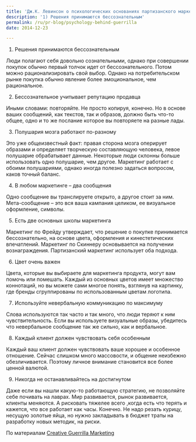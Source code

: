 ```yaml
---
title: 'Дж.К. Левинсон о психологических основаниях партизанского маркетинга'
description: '1) Решения принимаются бессознательным'
permalink: /ru/pr-blog/psychology-behind-guerrilla
date: 2014-12-23

---
```


1) Решения принимаются бессознательным

Люди полагают себя довольно сознательными, однако при совершении покупок обычно первый толчок идет от бессознательного. Потом можно рационализировать свой выбор. Однако на потребительском рынке  покупка обычно явление более эмоциональное, чем рациональное.

2) Бессознательное учитывает репутацию продавца

Иными словами: повторяйте. Не просто копируя, конечно. Но в основе ваших сообщений, как текстов, так и образов, должно быть что-то общее, одно и то же послание которое вы повторяете на разные лады.

3) Полушария мозга работают по-разному

Это уже общеизвестный факт: правая сторона мозга оперирует образами и определяет творческую составляющую человека, левое полушарие обрабатывает данные.  Некоторые люди склонны больше использовать одно полушарие, чем другое. Маркетинг работает с обоими полушариями, однако иногда полезно задаться вопросом, каков точный баланс.

4) В любом маркетинге – два сообщения

Одно сообщение вы транслируете открыто, а другое стоит за ним. Мета-сообщение – это вся ваша кампания целиком, ее визуальное оформление, символы.

5) Есть две основных школы маркетинга

Маркетинг по Фрейду утверждает, что решение о покупке принимается бессознательно, на основе цвета, оформления и кинестетических впечатлений. Маркетинг по Скиннеру основывается на получении вознаграждения. Партизанский маркетинг использует оба подхода.

6) Цвет очень важен

Цвета, которые вы выбираете для маркетинга продукта, могут вам помочь или помешать. Каждый из основных цветов имеет множество коннотаций, но вы можете сами многое понять, взглянув на картинку, где бренды сгруппированы по использованным цветам логотипа.

7) Используйте невербальную коммуникацию по максимуму

Слова используются так часто и так много, что люди теряют к ним чувствительность. Если вы используете визуальные образы, убедитесь что невербальное сообщение так же сильно, как и вербальное.

8) Каждый клиент должен чувствовать себя особенным

Каждый ваш клиент должен чувствовать ваше хорошее и особенное отношение. Сейчас слишком много массовости, и общение неизбежно обезличивается. Поэтому личное внимание становится все более ценной валютой.

9) Никогда не останавливайтесь на достигнутом

Даже если вы нашли какую-то работающую стратегию, не позволяйте себе почивать на лаврах. Мир развивается, рынок развивается, клиенты меняются. А рисковать тяжелее всего ,когда есть что терять и кажется, что все работает как часы. Конечно. Не надо резать курицу, несущую золотые яйца, но нужно закладывать в бюджет траты на разработку новых методик, на риски.

По материалам <a href="https://www.creativeguerrillamarketing.com/guerrilla-marketing/15-psychologically-based-facts-guerrilla-marketing-works/">Creative Guerrilla Marketing </a>


